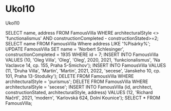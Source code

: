 # Ukol10
Ukol10

SELECT name, address FROM FamousVilla WHERE architecturalStyle <> 'functionalismus' AND constructionCompleted - constructionStated>=2;
SELECT name FROM FamousVilla Where address LIKE '%Pisárky%';
UPDATE FamousVilla SET name = 'Norbert Schlesinger', constructionCompleted = 1935 WHERE id = 7;
INSERT INTO FamousVilla VALUES (10, 'Oleg Villa', 'Oleg', 'Oleg', 2020, 2021, 'funkcionalismus', 'Na Vaclavce 14, cp. 155, Praha 5-Smichov');
INSERT INTO FamousVilla VALUES (11, 'Druha Villa', 'Martin', 'Martin', 2021, 2022, 'secese', 'Janskeho 10, cp. 101, Praha 13-Stodulky');
DELETE FROM FamousVilla WHERE architecturalStyle = 'purismus';
DELETE FROM FamousVilla WHERE architecturalStyle = 'secese';
INSERT INTO FamousVilla (id, architect, constructionStated, architecturalStyle, address) VALUES (12, 'Richard Načrtl', 2021, 'modern', 'Karlovská 624, Dolní Kounice');
SELECT * FROM FamousVilla;
